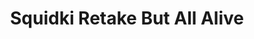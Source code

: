 ---
slug: squidki-retake-but-all-alive
title: Squidki Retake But All Alive
description: "Squidki Retake But All Alive is an exciting online game. Play for free directly in your browser!"
icon: /images/new_mods/Sprunki Retake But All Alive.png
url: https://wowtbc.net/sprunkin/retake-all-alive/index.html
previewImage: /images/new_mods/Sprunki Retake But All Alive.png
type: new mods

# SEO配置
seo:
  title: "Squidki Retake But All Alive - Play Free Online Game | Fun Browser Games"
  description: "Squidki Retake But All Alive - Play this fun online game for free in your browser. No download required!"
  ogImage: "/images/new_mods/Sprunki Retake But All Alive.png"
  keywords: "squidki-retake-but-all-alive, online game, browser game, free game, new mods game, play online"

videoUrls:
  - https://www.youtube.com/embed/example1
  - https://www.youtube.com/embed/example2

whyPlay:
  title: "Why Play Squidki Retake But All Alive?"
  items:
    - "Immersive Gameplay: Squidki Retake But All Alive offers an engaging and immersive gaming experience that will keep you entertained for hours"
    - "Challenging Levels: Test your skills with increasingly difficult challenges and obstacles"
    - "Beautiful Graphics: Enjoy stunning visuals and smooth animations that bring the game world to life"
    - "Regular Updates: New content and features are added regularly to keep the game fresh and exciting"
    - "Free to Play: Experience all the fun without spending a penny"
    - "Community Features: Connect with other players, share strategies, and compete for high scores"
    - "Cross-Platform: Play on any device with a web browser, no downloads required"

features:
  title: "Key Features of Squidki Retake But All Alive"
  image: "/images/new_mods/Sprunki Retake But All Alive.png"
  items:
    - "Intuitive Controls: Easy to learn controls make Squidki Retake But All Alive accessible for players of all skill levels"
    - "Multiple Game Modes: Enjoy various gameplay options that provide different challenges and experiences"
    - "Character Customization: Personalize your gaming experience with unique characters and items"
    - "Achievement System: Complete special tasks to earn rewards and recognition"
    - "Leaderboards: Compete with players worldwide and see who can achieve the highest scores"

characteristics:
  title: "Game Characteristics"
  image: "/images/new_mods/Sprunki Retake But All Alive.png"
  items:
    - "Genre: New mods game with elements of strategy and skill"
    - "Difficulty: Suitable for both casual gamers and those seeking a challenge"
    - "Play Time: Quick sessions or extended gameplay, depending on your preference"
    - "Art Style: Vibrant and engaging visuals that enhance the gaming experience"
    - "Sound Design: Immersive audio that complements the gameplay perfectly"

info: "Squidki Retake But All Alive is an exciting online game that offers players a unique and engaging gaming experience. With its intuitive controls, stunning visuals, and challenging gameplay, Squidki Retake But All Alive provides hours of entertainment for players of all ages and skill levels. Whether you're looking for a quick gaming session during a break or an extended play session, Squidki Retake But All Alive delivers an immersive experience that will keep you coming back for more. The game features multiple levels of increasing difficulty, ensuring that players are constantly challenged as they progress. With regular updates adding new content and features, Squidki Retake But All Alive remains fresh and exciting, providing endless entertainment options for its growing community of players."

howToPlayIntro: "Welcome to Squidki Retake But All Alive! This guide will walk you through the basics and help you master the game. Whether you're a beginner or looking to improve your skills, these tips and instructions will enhance your gaming experience."

howToPlaySteps:
  - title: "Getting Started"
    description: "Begin your Squidki Retake But All Alive adventure by familiarizing yourself with the controls. Use your keyboard or mouse to navigate through the game interface. The tutorial will guide you through the basic mechanics and help you understand the objectives."
  - title: "Understanding the Objectives"
    description: "In Squidki Retake But All Alive, your main goal is to progress through levels by completing specific objectives. Each level presents unique challenges that require different strategies and approaches."
  - title: "Mastering the Controls"
    description: "Practice using the controls to improve your precision and reaction time. Squidki Retake But All Alive requires quick reflexes and strategic thinking to overcome obstacles and defeat opponents."
  - title: "Utilizing Power-ups"
    description: "Collect power-ups throughout the game to enhance your abilities and overcome difficult challenges. Each power-up offers unique advantages that can be crucial for success."
  - title: "Developing Strategies"
    description: "As you progress in Squidki Retake But All Alive, develop effective strategies for different scenarios. Analyze patterns, anticipate challenges, and adapt your approach to maximize your performance."

faq:
  title: "Frequently Asked Questions about Squidki Retake But All Alive"
  items:
    - question: "Is Squidki Retake But All Alive free to play?"
      answer: "Yes, Squidki Retake But All Alive is completely free to play directly in your web browser. No downloads or purchases are required to enjoy the full game experience."
    - question: "Can I play Squidki Retake But All Alive on mobile devices?"
      answer: "Yes, Squidki Retake But All Alive is optimized for both desktop and mobile play. You can enjoy the game on any device with a web browser and internet connection."
    - question: "Are there any in-game purchases?"
      answer: "While Squidki Retake But All Alive is free to play, there may be optional in-game purchases available for cosmetic items or additional features that don't affect core gameplay."
    - question: "How often is Squidki Retake But All Alive updated?"
      answer: "The developers regularly update Squidki Retake But All Alive with new content, features, and improvements based on player feedback and game performance."
    - question: "Can I play Squidki Retake But All Alive offline?"
      answer: "Currently, Squidki Retake But All Alive requires an internet connection to play as it's a browser-based online game."
    - question: "Is Squidki Retake But All Alive suitable for children?"
      answer: "Yes, Squidki Retake But All Alive is designed to be family-friendly and suitable for players of all ages."
    - question: "How do I report bugs or issues?"
      answer: "If you encounter any problems while playing Squidki Retake But All Alive, you can report them through the game's support page or contact the developers directly through their website."
    - question: "Still Have Questions?"
      answer: "If you have additional questions about Squidki Retake But All Alive that aren't covered in this FAQ, please visit our support center or contact our customer service team for assistance."
---